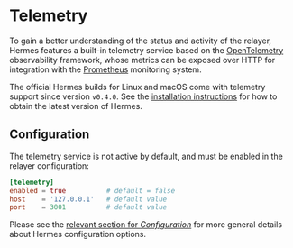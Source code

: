 # Telemetry

To gain a better understanding of the status and activity of the relayer,
Hermes features a built-in telemetry service based on the [OpenTelemetry][opentelemetry] observability framework,
whose metrics can be exposed over HTTP for integration with the [Prometheus][prometheus] monitoring system.

The official Hermes builds for Linux and macOS come with telemetry support since version `v0.4.0`.
See the [installation instructions][installation] for how to obtain the latest version of Hermes.

[installation]: installation.html#install-the-relayer
[opentelemetry]: https://opentelemetry.io
[prometheus]: https://prometheus.io

## Configuration

The telemetry service is not active by default, and must be enabled in the relayer configuration:

```toml
[telemetry]
enabled = true          # default = false
host    = '127.0.0.1'   # default value
port    = 3001          # default value
```

Please see the [relevant section for *Configuration*](./config.md) for more general details about Hermes configuration options.
